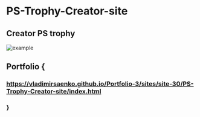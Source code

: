 # PS-Trophy-Creator-site

## Creator PS trophy

![example](https://user-images.githubusercontent.com/56477695/132260031-248f2ae1-864f-472d-a378-e4e84d853109.jpg)

## Portfolio {

### https://vladimirsaenko.github.io/Portfolio-3/sites/site-30/PS-Trophy-Creator-site/index.html

### }
